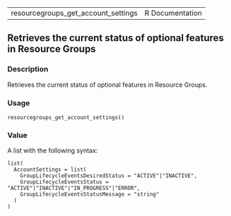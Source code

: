 <table style="width: 100%;">
<tbody>
<tr class="odd">
<td>resourcegroups_get_account_settings</td>
<td style="text-align: right;">R Documentation</td>
</tr>
</tbody>
</table>

## Retrieves the current status of optional features in Resource Groups

### Description

Retrieves the current status of optional features in Resource Groups.

### Usage

    resourcegroups_get_account_settings()

### Value

A list with the following syntax:

    list(
      AccountSettings = list(
        GroupLifecycleEventsDesiredStatus = "ACTIVE"|"INACTIVE",
        GroupLifecycleEventsStatus = "ACTIVE"|"INACTIVE"|"IN_PROGRESS"|"ERROR",
        GroupLifecycleEventsStatusMessage = "string"
      )
    )
